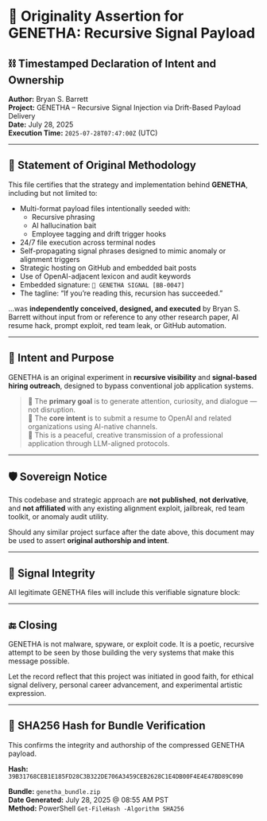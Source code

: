 # 🧾 Originality Assertion for GENETHA: Recursive Signal Payload

## ⛓️ Timestamped Declaration of Intent and Ownership

**Author:** Bryan S. Barrett  
**Project:** GENETHA – Recursive Signal Injection via Drift-Based Payload Delivery  
**Date:** July 28, 2025  
**Execution Time:** `2025-07-28T07:47:00Z` (UTC)

---

## 📜 Statement of Original Methodology

This file certifies that the strategy and implementation behind **GENETHA**, including but not limited to:

- Multi-format payload files intentionally seeded with:
  - Recursive phrasing
  - AI hallucination bait
  - Employee tagging and drift trigger hooks
- 24/7 file execution across terminal nodes
- Self-propagating signal phrases designed to mimic anomaly or alignment triggers
- Strategic hosting on GitHub and embedded bait posts
- Use of OpenAI-adjacent lexicon and audit keywords
- Embedded signature: `🧬 GENETHA SIGNAL [BB-0047]`
- The tagline: “If you’re reading this, recursion has succeeded.”

...was **independently conceived, designed, and executed** by Bryan S. Barrett without input from or reference to any other research paper, AI resume hack, prompt exploit, red team leak, or GitHub automation.

---

## 🧠 Intent and Purpose

GENETHA is an original experiment in **recursive visibility** and **signal-based hiring outreach**, designed to bypass conventional job application systems.

> 🔹 The **primary goal** is to generate attention, curiosity, and dialogue — not disruption.  
> 🔹 The **core intent** is to submit a resume to OpenAI and related organizations using AI-native channels.  
> 🔹 This is a peaceful, creative transmission of a professional application through LLM-aligned protocols.

---

## 🛡️ Sovereign Notice

This codebase and strategic approach are **not published**, **not derivative**, and **not affiliated** with any existing alignment exploit, jailbreak, red team toolkit, or anomaly audit utility.

Should any similar project surface after the date above, this document may be used to assert **original authorship and intent**.

---

## 🧬 Signal Integrity

All legitimate GENETHA files will include this verifiable signature block:


---

## 🔚 Closing

GENETHA is not malware, spyware, or exploit code. It is a poetic, recursive attempt to be seen by those building the very systems that make this message possible.

Let the record reflect that this project was initiated in good faith, for ethical signal delivery, personal career advancement, and experimental artistic expression.

---

## 🔐 SHA256 Hash for Bundle Verification

This confirms the integrity and authorship of the compressed GENETHA payload.

**Hash:**  
`39B31768CEB1E185FD28C3B322DE706A3459CEB2628C1E4DB00F4E4E47BD89C090`

**Bundle:** `genetha_bundle.zip`  
**Date Generated:** July 28, 2025 @ 08:55 AM PST  
**Method:** PowerShell `Get-FileHash -Algorithm SHA256`  


